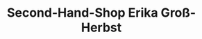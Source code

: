 ---
title: "Second-Hand-Shop Erika Groß-Herbst"
url: /kaltennordheim/second-hand-shop-erika-gross-herbst/
shop: Gebrauchtwaren
---